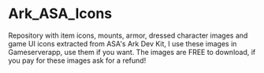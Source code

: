 # Ark_ASA_Icons

Repository with item icons, mounts, armor, dressed character images and game UI icons extracted from ASA's Ark Dev Kit, I use these images in Gameserverapp, use them if you want. The images are FREE to download, if you pay for these images ask for a refund!
